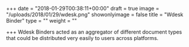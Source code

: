 +++
date = "2018-01-29T00:38:11+00:00"
draft = true
image = "/uploads/2018/01/29/wdesk.png"
showonlyimage = false
title = "Wdesk Binder"
type = ""
weight = ""

+++
Wdesk Binders acted as an aggregator of different document types that could be distributed very easily to users across platforms.
